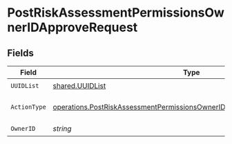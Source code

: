 # PostRiskAssessmentPermissionsOwnerIDApproveRequest


## Fields

| Field                                                                                                                                                                    | Type                                                                                                                                                                     | Required                                                                                                                                                                 | Description                                                                                                                                                              |
| ------------------------------------------------------------------------------------------------------------------------------------------------------------------------ | ------------------------------------------------------------------------------------------------------------------------------------------------------------------------ | ------------------------------------------------------------------------------------------------------------------------------------------------------------------------ | ------------------------------------------------------------------------------------------------------------------------------------------------------------------------ |
| `UUIDList`                                                                                                                                                               | [shared.UUIDList](../../models/shared/uuidlist.md)                                                                                                                       | :heavy_check_mark:                                                                                                                                                       | N/A                                                                                                                                                                      |
| `ActionType`                                                                                                                                                             | [operations.PostRiskAssessmentPermissionsOwnerIDApproveQueryParamActionType](../../models/operations/postriskassessmentpermissionsowneridapprovequeryparamactiontype.md) | :heavy_check_mark:                                                                                                                                                       | The approve action type (ADD/REMOVE)                                                                                                                                     |
| `OwnerID`                                                                                                                                                                | *string*                                                                                                                                                                 | :heavy_check_mark:                                                                                                                                                       | N/A                                                                                                                                                                      |